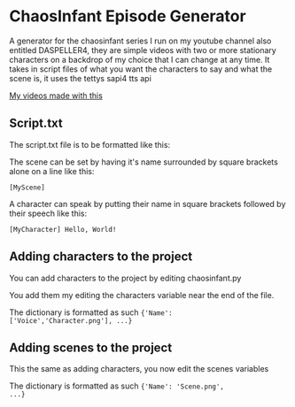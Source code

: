 # ChaosInfant Episode Generator
A generator for the chaosinfant series I run on my youtube channel also entitled DASPELLER4, they are simple videos with two or more stationary characters on a backdrop of my choice that I can change at any time. It takes in script files of what you want the characters to say and what the scene is, it uses the tettys sapi4 tts api

<a href="https://www.youtube.com/playlist?list=PLWRjq42wIAAA0qxTobCanQzH7b-V8rghK">My videos made with this</a>

## Script.txt
The script.txt file is to be formatted like this:

The scene can be set by having it's name surrounded by square brackets alone on a line like this:

<code>[MyScene]</code>

A character can speak by putting their name in square brackets followed by their speech like this:

<code>[MyCharacter] Hello, World!</code>

## Adding characters to the project
You can add characters to the project by editing chaosinfant.py

You add them my editing the characters variable near the end of the file.

The dictionary is formatted as such <code>{'Name': ['Voice','Character.png'], ...}</code>

## Adding scenes to the project
This the same as adding characters, you now edit the scenes variables

The dictionary is formatted as such <code>{'Name': 'Scene.png', ...}</code>
